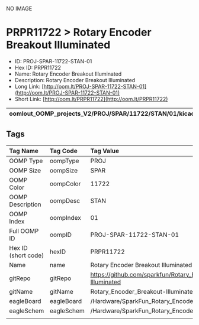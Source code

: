 


  
NO IMAGE  
# PRPR11722 > Rotary Encoder Breakout Illuminated

- ID: PROJ-SPAR-11722-STAN-01
- Hex ID: PRPR11722
- Name: Rotary Encoder Breakout Illuminated
- Description: Rotary Encoder Breakout Illuminated
- Long Link: [http://oom.lt/PROJ-SPAR-11722-STAN-01](http://oom.lt/PROJ-SPAR-11722-STAN-01)
- Short Link: [http://oom.lt/PRPR11722](http://oom.lt/PRPR11722)
  

|oomlout_OOMP_projects_V2/PROJ/SPAR/11722/STAN/01/kicadPcb3dFront.png|oomlout_OOMP_projects_V2/PROJ/SPAR/11722/STAN/01/kicadPcb3dBack.png|oomlout_OOMP_projects_V2/PROJ/SPAR/11722/STAN/01/kicadPcb3d.png||
| :---: | :---: | :---: | :---: |

## Tags
  

|Tag Name|Tag Code|Tag Value|
| :--- | :--- | :--- |
|OOMP Type|oompType|PROJ|
|OOMP Size|oompSize|SPAR|
|OOMP Color|oompColor|11722|
|OOMP Description|oompDesc|STAN|
|OOMP Index|oompIndex|01|
|Full OOMP ID|oompID|PROJ-SPAR-11722-STAN-01|
|Hex ID (short code)|hexID|PRPR11722|
|Name|name|Rotary Encoder Breakout Illuminated|
|gitRepo|gitRepo|https://github.com/sparkfun/Rotary_Encoder_Breakout-Illuminated|
|gitName|gitName|Rotary_Encoder_Breakout-Illuminated|
|eagleBoard|eagleBoard|/Hardware/SparkFun_Rotary_Encoder-Illuminated.brd|
|eagleSchem|eagleSchem|/Hardware/SparkFun_Rotary_Encoder-Illuminated.sch|
||||
